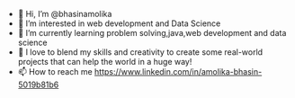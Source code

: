 - 👋 Hi, I’m @bhasinamolika
- 👀 I’m interested in web development and Data Science
- 🌱 I’m currently learning problem solving,java,web development and data science
- 💞️ I love to blend my skills and creativity to create some real-world projects that can help the world in a huge way!
- 📫 How to reach me https://www.linkedin.com/in/amolika-bhasin-5019b81b6

<!---
bhasinamolika/bhasinamolika is a ✨ special ✨ repository because its `README.md` (this file) appears on your GitHub profile.
You can click the Preview link to take a look at your changes.
--->
